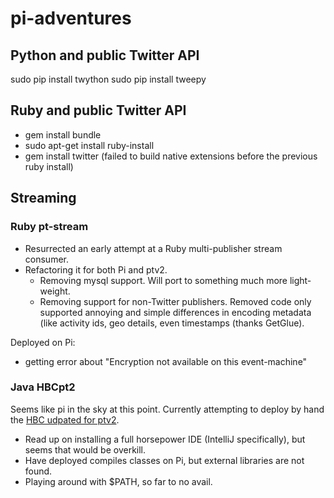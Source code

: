 # pi-adventures


## Python and public Twitter API
sudo pip install twython
sudo pip install tweepy

## Ruby and public Twitter API

+ gem install bundle
+ sudo apt-get install ruby-install
+ gem install twitter  (failed to build native extensions before the previous ruby install)


## Streaming

### Ruby pt-stream

+ Resurrected an early attempt at a Ruby multi-publisher stream consumer.
+ Refactoring it for both Pi and ptv2.
   + Removing mysql support. Will port to something much more light-weight.
   + Removing support for non-Twitter publishers. Removed code only supported annoying and simple differences in encoding metadata (like activity ids, geo details, even timestamps (thanks GetGlue).

Deployed on Pi:
+ getting error about "Encryption not available on this event-machine"
   


### Java HBCpt2

Seems like pi in the sky at this point. Currently attempting to deploy by hand the [HBC udpated for ptv2](https://github.com/jimmoffitt/hbc).

+ Read up on installing a full horsepower IDE (IntelliJ specifically), but seems that would be overkill. 
+ Have deployed compiles classes on Pi, but external libraries are not found.
+ Playing around with $PATH, so far to no avail. 


